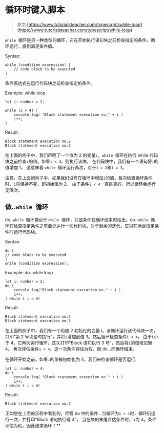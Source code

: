 # 循环时键入脚本

> 原文:[https://www.tutorialsteacher.com/typescript/while-loop](https://www.tutorialsteacher.com/typescript/while-loop)

`while `循环是另一种类型的循环，它在开始执行语句块之前检查指定的条件。循环运行，直到满足条件值。

Syntax:

```
while (condition expression) {
    // code block to be executed
}

```

条件表达式在运行代码块之前检查指定的条件。

Example: while loop 

```
let i: number = 2;

while (i < 4) {
    console.log( "Block statement execution no." + i )
    i++;
} 
```

Result:

```
Block statement execution no.2
Block statement execution no.3

```

在上面的例子中，我们声明了一个值为 2 的变量`i`。`while `循环在执行 while 代码块之前检查`i`的值。如果`i < 4`，则执行该块。 在代码块中，我们有一个语句将`i`的值增加 1。 这意味着 `while `循环运行两次，对于`i = 2`和`i = 3`。

注意，在上面的例子中，如果我们没有在循环中增加`i`的值，每次检查循环条件时，`i`将保持不变，即初始值为 2。 由于条件`i < 4`一直是真的，所以循环会运行无限次。

## 做..`while `循环

do..`while `循环类似于 `while `循环，只是条件在循环结束时给出。do..`while `循环在检查指定条件之前至少运行一次代码块。对于剩余的迭代，它只在满足指定条件时运行代码块。

Syntax:

```
do {
// code block to be executed
}
while (condition expression);

```

Example: do..while loop 

```
let i: number = 2;
do {
    console.log("Block statement execution no." + i )
    i++;
} while ( i < 4) 
```

Result:

```
Block statement execution no.2
Block statement execution no.3

```

在上面的例子中，我们有一个用值 2 初始化的变量 I。该循环运行该代码块一次，打印“第 2 号块语句执行”，并将`i`增加到值 3。然后循环检查条件`i < 4`。 由于`i`小于 4，它再次运行循环，这次打印“Block 语句执行 3 号”，然后将`i`的值增加到 4。 再次评估条件`i < 4`。这一次条件评估为假，而 do...而循环结束。

在循环开始之前，如果`i`的值被初始化为 4，我们来检查循环是否运行:

```
let i: number = 4;
do {
    console.log( "Block statement execution no." + i )
    i++;
} while ( i < 4) 
```

Result:

```
Block statement execution no.4

```

正如您在上面的示例中看到的，尽管 do 中的条件...当循环为`i < 4`时，循环仍运行一次，并打印“Block 语句执行号 4”。 当在块的末尾评估条件时，`i`为 4，条件评估为假，因此结束循环！**